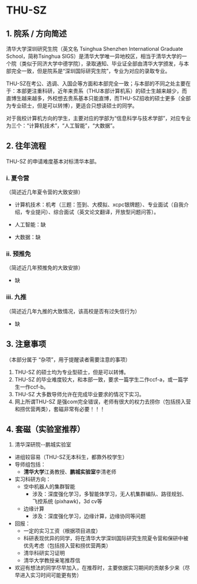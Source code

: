 # THU-SZ

## 1. 院系 / 方向简述

清华大学深圳研究生院（英文名 Tsinghua Shenzhen International Graduate School，简称Tsinghua SIGS）是清华大学唯一异地校区，相当于清华大学的一个院（类似于同济大学中德学院），录取通知、毕业证全部由清华大学颁发，与本部完全一致，但是院系是“深圳国际研究生院”，专业为对应的录取专业。

THU-SZ在考公、选调、入国企等方面和本部完全一致；与本部的不同之处主要在于：本部更注重科研，近年来贵系（THU本部计算机系）的硕士生越来越少，而直博生越来越多，外校想去贵系基本只能直博，而THU-SZ招收的硕士更多（全部为专业硕士，但是可以转博），更适合只想读硕士的同学。

对于我校计算机方向的学生，主要对应的学部为“信息科学与技术学部”，对应专业为三个：“计算机技术”，“人工智能”，“大数据”。


## 2. 往年流程


THU-SZ 的申请难度基本对标清华本部。

### i. 夏令营

（简述近几年夏令营的大致安排）

- 计算机技术：机考（三题：签到、大模拟、xcpc银牌题）、专业面试（自我介绍，专业提问）、综合面试（英文论文翻译，开放型问题问答）。

- 人工智能：缺

- 大数据：缺

### ii. 预推免

（简述近几年预推免的大致安排）

- 缺

### iii. 九推

（简述近几年九推的大致情况，该高校是否有过失信行为）

- 缺

## 3. 注意事项

（本部分属于 “杂项”，用于提醒读者需要注意的事项）

1. THU-SZ 的硕士均为专业型硕士，但是可以转博。
2. THU-SZ 的毕业难度较大，和本部一致，要求一篇学生二作ccf-a，或一篇学生一作ccf-b。
3. THU-SZ 大多数导师允许在完成毕业要求的情况下实习。
4. 网上所谓THU-SZ 是强com完全错误，老师有很大的权力去捞你（包括捞入营和捞优营两类），套磁非常有必要！！！


## 4. 套磁（实验室推荐）

1. 清华深研院--鹏城实验室
  - 进组较容易（THU-SZ无本科生，都靠外校学生）
  - 导师组包括：
    - **清华大学**江勇教授、**鹏城实验室**李清老师
  - 实习科研方向：
    - 空中机器人的集群智能
      - 涉及：深度强化学习，多智能体学习，无人机集群编队、路径规划、飞控系统 (pixhawk)，3d cv等
    - 边缘计算
      - 涉及：深度强化学习，边缘计算，边缘协同等问题
  - 回报：
    - 一定的实习工资（根据项目进度）
    - 科研表现优异的同学，将在清华大学深圳国际研究生院夏令营和保研中被优先考虑（包括捞入营和捞优营两类）
    - 清华科研实习证明
    - 清华大学教授亲笔推荐信
  - 欢迎有想法的同学尽早加入，在推荐时，主要依据实习期间的贡献多少来（尽早进入实习时间可能更有势）